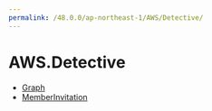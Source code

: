 ```yaml
---
permalink: /48.0.0/ap-northeast-1/AWS/Detective/
---
```


# AWS.Detective



* [Graph](Graph.md)
* [MemberInvitation](MemberInvitation.md)